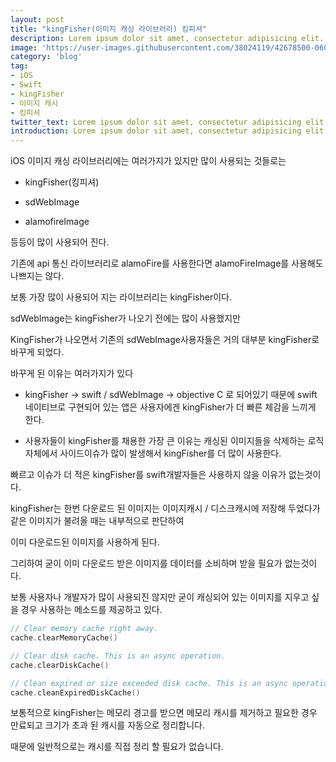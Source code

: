 ```yaml
---
layout: post
title: "kingFisher(이미지 캐싱 라이브러리) 킹피셔"
description: Lorem ipsum dolor sit amet, consectetur adipisicing elit.
image: 'https://user-images.githubusercontent.com/38024119/42678500-06073b8c-86ba-11e8-8e70-74fab0c1ddb3.jpg'
category: 'blog'
tag:
- iOS
- Swift
- kingFisher
- 이미지 캐시
- 킹피셔
twitter_text: Lorem ipsum dolor sit amet, consectetur adipisicing elit.
introduction: Lorem ipsum dolor sit amet, consectetur adipisicing elit, sed do eiusmod tempor incididunt ut labore et dolore magna aliqua.
---
```


iOS 이미지 캐싱 라이브러리에는 여러가지가 있지만 많이 사용되는 것들로는

- kingFisher(킹피셔)

- sdWebImage

- alamofireImage

등등이 많이 사용되어 진다.

기존에 api 통신 라이브러리로 alamoFire를 사용한다면 alamoFireImage를 사용해도 나쁘지는 않다.

보통 가장 많이 사용되어 지는 라이브러리는 kingFisher이다.

sdWebImage는 kingFisher가 나오기 전에는 많이 사용했지만

KingFisher가 나오면서 기존의 sdWebImage사용자들은 거의 대부분 kingFisher로 바꾸게 되었다.

바꾸게 된 이유는 여러가지가 있다

- kingFisher -\> swift / sdWebImage -\> objective C 로 되어있기 때문에 swift 네이티브로 구현되어 있는 앱은 사용자에겐 kingFisher가 더 빠른 체감을 느끼게 한다.

- 사용자들이 kingFisher를 채용한 가장 큰 이유는 캐싱된 이미지들을 삭제하는 로직자체에서 사이드이슈가 많이 발생해서 kingFisher를 더 많이 사용한다.

빠르고 이슈가 더 적은 kingFisher를 swift개발자들은 사용하지 않을 이유가 없는것이다.

kingFisher는 한번 다운로드 된 이미지는 이미지캐시 / 디스크캐시에 저장해 두었다가 같은 이미지가 불려올 때는 내부적으로 판단하여

이미 다운로드된 이미지를 사용하게 된다.

그리하여 굳이 이미 다운로드 받은 이미지를 데이터를 소비하며 받을 필요가 없는것이다.

보통 사용자나 개발자가 많이 사용되진 않지만 굳이 캐싱되어 있는 이미지를 지우고 싶을 경우 사용하는 메소드를 제공하고 있다.

```swift
// Clear memory cache right away.
cache.clearMemoryCache()

// Clear disk cache. This is an async operation.
cache.clearDiskCache()

// Clean expired or size exceeded disk cache. This is an async operation.
cache.cleanExpiredDiskCache()
```

보통적으로 kingFisher는 메모리 경고를 받으면 메모리 캐시를 제거하고 필요한 경우 만료되고 크기가 초과 된 캐시를 자동으로 정리합니다.

때문에 일반적으로는 캐시를 직접 정리 할 필요가 없습니다.
